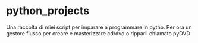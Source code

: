 # python_projects
Una raccolta di miei script per imparare a programmare in pytho.
Per ora un gestore flusso per creare e masterizzare cd/dvd o ripparli chiamato pyDVD
